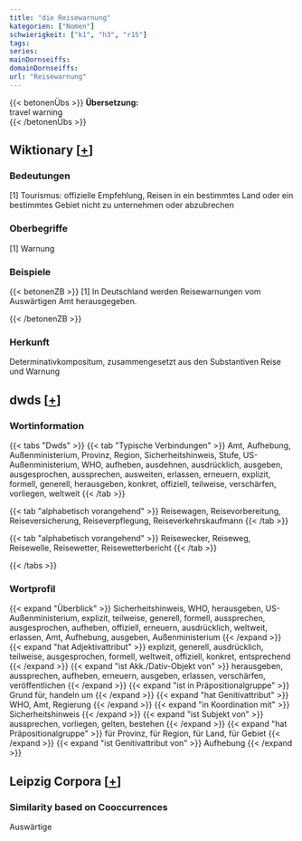 ```yaml
---
title: "die Reisewarnung"
kategorien: ["Nomen"]
schwierigkeit: ["k1", "h3", "r15"]
tags:
series:
mainDornseiffs:
domainDornseiffs:
url: "Reisewarnung"
---
```


{{< betonenÜbs >}}
**Übersetzung:**  
travel warning  
{{< /betonenÜbs >}}

## Wiktionary [[+](https://de.wiktionary.org/wiki/Reisewarnung)]

### Bedeutungen
[1] Tourismus: offizielle Empfehlung, Reisen in ein bestimmtes Land oder ein bestimmtes Gebiet nicht zu unternehmen oder abzubrechen  

### Oberbegriffe
[1] Warnung  

### Beispiele
{{< betonenZB >}}
[1] In Deutschland werden Reisewarnungen vom Auswärtigen Amt herausgegeben.  

{{< /betonenZB >}}
### Herkunft
Determinativkompositum, zusammengesetzt aus den Substantiven Reise und Warnung  



## dwds [[+](https://www.dwds.de/wb/Reisewarnung)]

### Wortinformation
{{< tabs "Dwds" >}}
{{< tab "Typische Verbindungen" >}}
Amt, Aufhebung, Außenministerium, Provinz, Region, Sicherheitshinweis, Stufe, US-Außenministerium, WHO, aufheben, ausdehnen, ausdrücklich, ausgeben, ausgesprochen, aussprechen, ausweiten, erlassen, erneuern, explizit, formell, generell, herausgeben, konkret, offiziell, teilweise, verschärfen, vorliegen, weltweit
{{< /tab >}}

{{< tab "alphabetisch vorangehend" >}}
Reisewagen, Reisevorbereitung, Reiseversicherung, Reiseverpflegung, Reiseverkehrskaufmann
{{< /tab >}}

{{< tab "alphabetisch vorangehend" >}}
Reisewecker, Reiseweg, Reisewelle, Reisewetter, Reisewetterbericht
{{< /tab >}}

{{< /tabs >}}

### Wortprofil
{{< expand "Überblick" >}} Sicherheitshinweis, WHO, herausgeben, US-Außenministerium, explizit, teilweise, generell, formell, aussprechen, ausgesprochen, aufheben, offiziell, erneuern, ausdrücklich, weltweit, erlassen, Amt, Aufhebung, ausgeben, Außenministerium {{< /expand >}}
{{< expand "hat Adjektivattribut" >}} explizit, generell, ausdrücklich, teilweise, ausgesprochen, formell, weltweit, offiziell, konkret, entsprechend {{< /expand >}}
{{< expand "ist Akk./Dativ-Objekt von" >}} herausgeben, aussprechen, aufheben, erneuern, ausgeben, erlassen, verschärfen, veröffentlichen {{< /expand >}}
{{< expand "ist in Präpositionalgruppe" >}} Grund für, handeln um {{< /expand >}}
{{< expand "hat Genitivattribut" >}} WHO, Amt, Regierung {{< /expand >}}
{{< expand "in Koordination mit" >}} Sicherheitshinweis {{< /expand >}}
{{< expand "ist Subjekt von" >}} aussprechen, vorliegen, gelten, bestehen {{< /expand >}}
{{< expand "hat Präpositionalgruppe" >}} für Provinz, für Region, für Land, für Gebiet {{< /expand >}}
{{< expand "ist Genitivattribut von" >}} Aufhebung {{< /expand >}}

## Leipzig Corpora [[+](https://corpora.uni-leipzig.de/en/res?word=Reisewarnung&corpusId=deu_newscrawl-public_2018)]


### Similarity based on Cooccurrences
Auswärtige

